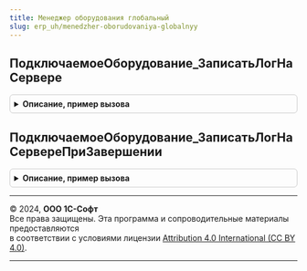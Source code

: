 ```yaml
---
title: Менеджер оборудования глобальный
slug: erp_uh/menedzher-oborudovaniya-globalnyy
---
```



## ПодключаемоеОборудование_ЗаписатьЛогНаСервере
<details style="margin: 1em 0; padding: 0.5em; border: 1px solid #ccc; border-radius: 6px;">

<summary style="font-weight: bold; cursor: pointer;">Описание, пример вызова</summary>

```bsl
// -- Локализация

Процедура ПодключаемоеОборудование_ЗаписатьЛогНаСервере() Экспорт
```

Пример вызова
```bsl
МенеджерОборудованияГлобальный.ПодключаемоеОборудование_ЗаписатьЛогНаСервере() 
```
</details>

## ПодключаемоеОборудование_ЗаписатьЛогНаСервереПриЗавершении
<details style="margin: 1em 0; padding: 0.5em; border: 1px solid #ccc; border-radius: 6px;">

<summary style="font-weight: bold; cursor: pointer;">Описание, пример вызова</summary>

```bsl

Процедура ПодключаемоеОборудование_ЗаписатьЛогНаСервереПриЗавершении() Экспорт
```

Пример вызова
```bsl
МенеджерОборудованияГлобальный.ПодключаемоеОборудование_ЗаписатьЛогНаСервереПриЗавершении() 
```
</details>

---

© 2024, **ООО 1С-Софт**  
Все права защищены. Эта программа и сопроводительные материалы предоставляются  
в соответствии с условиями лицензии [Attribution 4.0 International (CC BY 4.0)](https://creativecommons.org/licenses/by/4.0/legalcode).

---
